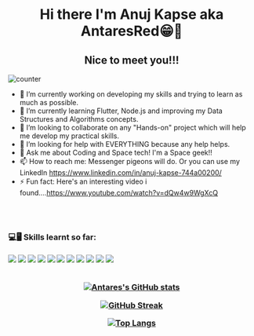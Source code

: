 <h1 align="center">
Hi there I'm Anuj Kapse aka AntaresRed😁👋
</h1>
<h2 align="center">
Nice to meet you!!!
</h2>

![counter](https://enqanov3iqkbqzf.m.pipedream.net)

- 🔭 I’m currently working on developing my skills and trying to learn as much as possible.
- 🌱 I’m currently learning Flutter, Node.js and improving my Data Structures and Algorithms concepts.
- 👯 I’m looking to collaborate on any "Hands-on" project which will help me develop my practical skills.
- 🤔 I’m looking for help with EVERYTHING because any help helps.
- 💬 Ask me about Coding and Space tech! I'm a Space geek!!
- 📫 How to reach me: Messenger pigeons will do. Or you can use my LinkedIn https://www.linkedin.com/in/anuj-kapse-744a00200/
- ⚡ Fun fact: Here's an interesting video i found....https://www.youtube.com/watch?v=dQw4w9WgXcQ

<br><br>

<h3>💻🖥 Skills learnt so far: 
  <br><br>
<img src="https://img.shields.io/badge/Python-3776AB?style=for-the-badge&logo=python&logoColor=white"   />
<img src="https://img.shields.io/badge/HTML5-E34F26?style=for-the-badge&logo=html5&logoColor=white"   />
<img src="https://img.shields.io/badge/CSS-239120?&style=for-the-badge&logo=css3&logoColor=white" />
<img src="https://img.shields.io/badge/C-00599C?style=for-the-badge&logo=c&logoColor=white" />
<img src="https://img.shields.io/badge/C%2B%2B-00599C?style=for-the-badge&logo=c%2B%2B&logoColor=white}" />
<img src="https://img.shields.io/badge/Dart-0175C2?style=for-the-badge&logo=dart&logoColor=white" />
<img src="https://img.shields.io/badge/MySQL-00000F?style=for-the-badge&logo=mysql&logoColor=white" />
<img src="https://img.shields.io/badge/Flutter-02569B?style=for-the-badge&logo=flutter&logoColor=white" />
<img src="https://img.shields.io/badge/firebase-ffca28?style=for-the-badge&logo=firebase&logoColor=black" />
<img src="https://img.shields.io/badge/Git-F05032?style=for-the-badge&logo=git&logoColor=white" />
<img src="https://img.shields.io/badge/Visual_Studio_Code-0078D4?style=for-the-badge&logo=visual%20studio%20code&logoColor=white" />

<br>
<br>

<div align="center">

  
 
[![Antares's GitHub stats](https://github-readme-stats.vercel.app/api?username=AntaresRed&count_private=true&show_icons=true&theme=tokyonight)](https://github.com/AntaresRed/github-readme-stats)

  
[![GitHub Streak](https://github-readme-streak-stats.herokuapp.com/?user=AntaresRed&theme=tokyonight)](https://git.io/streak-stats)
  
  
[![Top Langs](https://github-readme-stats.vercel.app/api/top-langs/?username=AntaresRed&layout=compact&theme=tokyonight)](https://github.com/AntaresRed/github-readme-stats)

<br>
</div>


